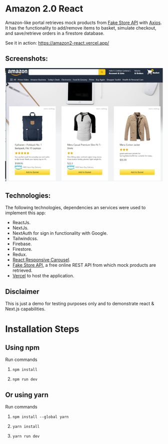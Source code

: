 # Amazon 2.0 React

Amazon-like portal retrieves mock products from [Fake Store API](https://fakestoreapi.com/) with [Axios](https://www.npmjs.com/package/axios). It has the functionality to add/remove items to basket, simulate checkout, and save/retrieve orders in a firestore database.

See it in action: https://amazon2-react.vercel.app/

## Screenshots:

<div align="center">
  <img src="screenshots/Amazon2-react.jpg" alt="screenshot" width="700" style="width:700px;"/>
</div>

## Technologies:

The following technologies, dependencies an services were used to implement this app:
- ReactJs.
- NextJs.
- NextAuth for sign in functionality with Google.
- Tailwindcss.
- Firebase.
- Firestore.
- Redux.
- [React Responsive Carousel](https://www.npmjs.com/package/react-responsive-carousel).
- [Fake Store API](https://fakestoreapi.com/), a free online REST API from which mock products are retrieved.
- [Vercel](https://vercel.com/) to host the application.


## Disclaimer 

This is just a demo for testing purposes only and to demonstrate react & Next.js capabilities.

# Installation Steps

## Using npm

Run commands

1. `npm install`

2. `npm run dev`

## Or using yarn

Run commands

1. `npm install --global yarn`

2. `yarn install`

3. `yarn run dev`
